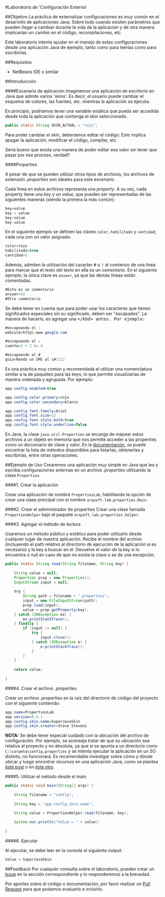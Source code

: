 #Laboratorio de 'Configuración Externa'

##Objetivo
La práctica de externalizar configuraciones es muy común en el desarrollo de aplicaciones Java. Sobre todo cuando existen parámetros que pueden llegar a cambiar durante la vida de la aplicación y de otra manera implicarían un cambio en el código, recompilaciones, etc.

Este laboratorio intenta ayudar en el manejo de estas configuraciones desde una aplicación Java de ejemplo, tanto como para leerlas como para escribirlas.

##Requisitos
- NetBeans IDE o similar

##Introducción

####Escenario de aplicación
Imaginemos una aplicación de escritorio en Java que admite varios 'skins'. Es decir, el usuario puede cambiar el esquema de colores, las fuentes, etc. mientras la aplicación se ejecuta.

En principio, podríamos tener una variable estática que pueda ser accedida desde toda la aplicación que contenga el skin seleccionado.

```java
public static String SKIN_ACTUAL = "rojo";
```

Para poder cambiar el skin, deberíamos editar el código. Esto implica apagar la aplicación, modificar el código, compilar, etc.

Sería bueno que exista una manera de poder editar ese valor sin tener que pasar por ese proceso, verdad?

####Properties

A pesar de que se pueden utilizar otros tipos de archivos, los archivos de extensión *.properties* son ideales para este escenario.

Cada línea en estos archivos representa una *property*. A su vez, cada property tiene una *key* y un *value*, que pueden ser representadas de las siguientes maneras (siendo la primera la más común):

```java
key=value
key = value
key:value
key value
```

En el siguiente ejemplo se definen las claves `color`, `habilitado` y `cantidad`, cada una con un valor asignado.

```java
color=rojo
habilitado=true
cantidad=5
```

Además, admiten la utilización del caracter <kbd>#</kbd> o <kbd>!</kbd> al comienzo de una línea para marcar que el resto del texto en ella es un comentario. En el siguiente ejemplo, la única clave es `answer`, ya que las demás líneas están comentadas.

```java
#Esto es un comentario
answer=42
#Otro comentario
```

Se debe tener en cuenta que para poder usar los caracteres que tienen significados especiales sin su significado, deben ser "escapados". La manera de hacerlo, es agregar una <kbd>\</kbd> antes. Por ejemplo:

```java
#escapeando el :
website=http\:www.google.com

#escapeando el =
cuenta=2 + 2 \= 4

#escapeando el #
guia=Manda un SMS al \#1122
```

Es una práctica muy común y recomendada el utilizar una nomenclatura similar a la de paquetes para las keys, lo que permite visualizarlas de manera ordenada y agrupada. Por ejemplo:

```java
app.config.enabled=true

app.config.color.primary=rojo
app.config.color.secondary=blanco

app.config.font.family=Arial
app.config.font.size=12
app.config.font.style.bold=true
app.config.font.style.underline=false
```

En Java, la clase `java.util.Properties` se encarga de mapear estos archivos a un objeto en memoria que nos permite acceder a las properties como un diccionario de clave y valor. En la [documentación](http://docs.oracle.com/javase/7/docs/api/java/util/Properties.html), se puede encontrar la lista de métodos disponibles para listarlas, obtenerlas y escribirlas, entre otras operaciones.

##Ejemplo de Uso
Crearemos una aplicación muy simple en Java que lea y escriba configuraciones externas en un archivo *.properties* utilizando la clase `Properties`.

####1. Crear la aplicación

Crear una aplicación de nombre `PropertiesLab`, habilitando la opción de crear una clase principal con el nombre `arqsoft.lab.properties.Main`.

####2. Crear el administrador de properties
Crear una clase llamada `PropertiesHelper` bajo el paquete `arqsoft.lab.properties.helper`.

####3. Agregar el método de lectura

Usaremos un método público y estático para poder utilizarlo desde cualquier lugar de nuestra aplicación. Recibe el nombre del archivo (incluyendo el path relativo al directorio de ejecución de la aplicación si es necesario) y la key a buscar en él. Devuelve el valor de la key si lo encuentra o null en caso de que no exista la clave o se de una excepción.

```java
public static String read(String filename, String key) {
        
    String value = null;
    Properties prop = new Properties();
	InputStream input = null;
 
	try {
        String path = filename + ".properties";
        input = new FileInputStream(path);
        prop.load(input);
        value = prop.getProperty(key);
	} catch (IOException ex) {
        ex.printStackTrace();
	} finally {
        if (input != null) {
            try {
                input.close();
            } catch (IOException e) {
                e.printStackTrace();
            }
        }
	}
    
    return value;
    
}
```

####4. Crear el archivo .properties

Crear un archivo .properties en la raíz del directorio de código del proyecto con el siguiente contenido:

```java
app.name=PropertiesLab
app.version=0.0.1
app.config.skin.name=SuperJavaSkin
app.config.skin.creator=Steve Stevens
```

**NOTA:** Se debe tener especial cuidado con la ubicación del archivo de configuración. Por ejemplo, se aconseja tratar de que su ubicación sea relativa al proyecto y no absoluta, ya que si se apunta a un directorio como `C:\carpeta\config.properties` y se intenta ejecutar la aplicación en un SO distinto, no funcionará. Es recomendable investigar sobre cómo y dónde ubicar y luego encontrar recursos en una aplicación Java, como se plantea [éste post](http://www.mkyong.com/java/java-getresourceasstream-in-static-method/) o en [éste otro](http://stackoverflow.com/questions/333363/loading-a-properties-file-from-java-package).

####5. Utilizar el método desde el main

```java
public static void main(String[] args) {
        
    String filename = "config";
    
	String key = "app.config.skin.name";

    String value = PropertiesHelper.read(filename, key);
    
    System.out.println("Value = " + value);
    
}
```

####6. Ejecutar

Al ejecutar, se debe leer en la consola el siguiente output:

```java
Value = SuperJavaSkin
```

##Feedback
Por cualquier consulta sobre el laboratorio, pueden crear un [Issue](https://github.com/asortlabs/properties/issues) en la sección correspondiente y lo responderemos a la brevedad.

Por aportes sobre el código o documentación, por favor realizar un [Pull Request](https://github.com/asortlabs/properties/pulls) para que podamos evaluarlo e incluirlo.
